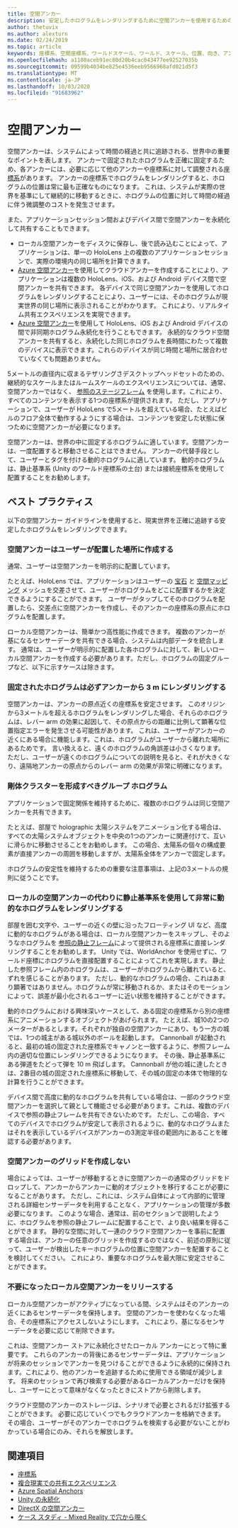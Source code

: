 ```yaml
---
title: 空間アンカー
description: 安定したホログラムをレンダリングするために空間アンカーを使用するためのベスト プラクティス。
author: thetuvix
ms.author: alexturn
ms.date: 02/24/2019
ms.topic: article
keywords: 座標系、空間座標系、ワールドスケール、ワールド、スケール、位置、向き、アンカー、空間アンカー、ワールドロック済み、ワールドロック、永続化、共有
ms.openlocfilehash: a1108aceb91ec80d20b4cac043477ee92527035b
ms.sourcegitcommit: 09599b4034be825e4536eeb9566968afd021d5f3
ms.translationtype: MT
ms.contentlocale: ja-JP
ms.lasthandoff: 10/03/2020
ms.locfileid: "91683962"
---
```

# <a name="spatial-anchors"></a>空間アンカー

空間アンカーは、システムによって時間の経過と共に追跡される、世界中の重要なポイントを表します。 アンカーで固定されたホログラムを正確に固定するため、各アンカーには、必要に応じて他のアンカーや座標系に対して調整される[座標系](coordinate-systems.md)があります。  アンカーの座標系でホログラムをレンダリングすると、ホログラムの位置は常に最も正確なものになります。 これは、システムが実際の世界を基準にして継続的に移動するときに、ホログラムの位置に対して時間の経過に伴う微調整のコストを発生させます。

また、アプリケーションセッション間およびデバイス間で空間アンカーを永続化して共有することもできます。
* ローカル空間アンカーをディスクに保存し、後で読み込むことによって、アプリケーションは、単一の HoloLens 上の複数のアプリケーションセッションで、実際の環境内の同じ場所を計算できます。
* <a href="https://docs.microsoft.com/azure/spatial-anchors/overview" target="_blank">Azure 空間アンカー</a>を使用してクラウドアンカーを作成することにより、アプリケーションは複数の HoloLens、iOS、および Android デバイス間で空間アンカーを共有できます。 各デバイスで同じ空間アンカーを使用してホログラムをレンダリングすることにより、ユーザーには、そのホログラムが現実世界の同じ場所に表示されることがわかります。 これにより、リアルタイム共有エクスペリエンスを実現できます。
* <a href="https://docs.microsoft.com/azure/spatial-anchors/overview" target="_blank">Azure 空間アンカー</a>を使用して HoloLens、iOS および Android デバイスの間で非同期ホログラム永続化を行うこともできます。 永続的なクラウド空間アンカーを共有すると、永続化した同じホログラムを長時間にわたって複数のデバイスに表示できます。これらのデバイスが同じ時間と場所に居合わせていなくても問題ありません。

5メートルの直径内に収まるテザリングさデスクトップヘッドセットのための、継続的なスケールまたはルームスケールのエクスペリエンスについては、通常、空間アンカーではなく、 [参照のステージフレーム](coordinate-systems.md#stage-frame-of-reference) を使用します。これにより、すべてのコンテンツを表示する1つの座標系が提供されます。 ただし、アプリケーションで、ユーザーが HoloLens で5メートルを超えている場合、たとえばビルのフロア全体で動作するようにする場合は、コンテンツを安定した状態に保つために空間アンカーが必要になります。

空間アンカーは、世界の中に固定するホログラムに適しています。空間アンカーは、一度配置すると移動させることはできません。 アンカーの代替手段として、ユーザーとタグを付ける動的ホログラムに適しています。 動的ホログラムは、静止基準系 (Unity のワールド座標系の土台) または接続座標系を使用して配置することをお勧めします。

## <a name="best-practices"></a>ベスト プラクティス

以下の空間アンカー ガイドラインを使用すると、現実世界を正確に追跡する安定したホログラムをレンダリングできます。

### <a name="create-spatial-anchors-where-users-place-them"></a>空間アンカーはユーザーが配置した場所に作成する

通常、ユーザーは空間アンカーを明示的に配置しています。

たとえば、HoloLens では、アプリケーションはユーザーの [宝石](gaze-and-commit.md) と [空間マッピング](spatial-mapping.md) メッシュを交差させて、ユーザーがホログラムをどこに配置するかを決定できるようにすることができます。 ユーザーがタップしてそのホログラムを配置したら、交差点に空間アンカーを作成し、そのアンカーの座標系の原点にホログラムを配置します。

ローカル空間アンカーは、簡単かつ高性能に作成できます。 複数のアンカーが基になるセンサーデータを共有できる場合、システムは内部データを統合します。 通常は、ユーザーが明示的に配置した各ホログラムに対して、新しいローカル空間アンカーを作成する必要があります。ただし、ホログラムの固定グループなど、以下に示すケースは除きます。

### <a name="always-render-anchored-holograms-within-3-meters-of-their-anchor"></a>固定されたホログラムは必ずアンカーから 3 m にレンダリングする

空間アンカーは、アンカーの原点近くの座標系を安定させます。 このオリジンから3メートルを超えるホログラムをレンダリングした場合、それらのホログラムは、レバー arm の効果に起因して、その原点からの距離に比例して顕著な位置指定エラーを発生させる可能性があります。 これは、ユーザーがアンカーの近くにある場合に機能します。これは、ホログラムがユーザーから離れた場所にあるためです。 言い換えると、遠くのホログラムの角誤差は小さくなります。 ただし、ユーザーが遠くのホログラムについての説明を見ると、それが大きくなり、遠隔地アンカーの原点からのレバー arm の効果が非常に明確になります。

### <a name="group-holograms-that-should-form-a-rigid-cluster"></a>剛体クラスターを形成すべきグループ ホログラム

アプリケーションで固定関係を維持するために、複数のホログラムは同じ空間アンカーを共有できます。

たとえば、部屋で holographic 太陽システムをアニメーション化する場合は、すべての太陽システムオブジェクトを中央の1つのアンカーに関連付けて、互いに滑らかに移動させることをお勧めします。 この場合、太陽系の個々の構成要素が直接アンカーの周囲を移動しますが、太陽系全体をアンカーで固定します。

ホログラムの安定性を維持するための重要な注意事項は、上記の3メートルの規則に従うことです。

### <a name="render-highly-dynamic-holograms-using-the-stationary-frame-of-reference-instead-of-a-local-spatial-anchor"></a>ローカルの空間アンカーの代わりに静止基準系を使用して非常に動的なホログラムをレンダリングする

部屋を囲む文字や、ユーザーの近くの壁に沿ったフローティング UI など、高度に動的なホログラムがある場合は、ローカル空間アンカーをスキップし、そのようなホログラムを [参照の静止フレーム](coordinate-systems.md#stationary-frame-of-reference)によって提供される座標系に直接レンダリングすることをお勧めします。 Unity では、WorldAnchor を使用せずに、ワールド座標にホログラムを直接配置することによってこれを実現します。 静止した参照フレーム内のホログラムは、ユーザーがホログラムから離れていると、ずれを感じることがあります。 ただし、動的なホログラムの場合、これはあまり顕著ではありません。ホログラムが常に移動されるか、またはそのモーションによって、誤差が最小化されるユーザーに近い状態を維持することができます。

動的ホログラムにおける興味深いケースとして、ある固定の座標系から別の座標系にアニメーションするオブジェクトがあげられます。 たとえば、城10の2つのメーターがあるとします。それぞれが独自の空間アンカーにあり、もう一方の城では、1つの城主がある城以外のボールを起動します。 Cannonball が起動されると、最初の城の固定された座標系でキャノンと一致するように、参照フレーム内の適切な位置にレンダリングできるようになります。 その後、静止基準系にある弾道をたどって弾を 10 m 飛ばします。 Cannonball が他の城に達したときは、2番目の城の固定された座標系に移動して、その城の固定の本体で物理的な計算を行うことができます。

デバイス間で高度に動的なホログラムを共有している場合は、一部のクラウド空間アンカーを選択して親として機能させる必要があります。これは、複数のデバイスで参照の静止フレームを共有できないためです。  ただし、この場合、すべてのデバイスでホログラムが安定して表示されるように、動的なホログラムまたはそれを表示しているデバイスがアンカーの3測定半径の範囲内にあることを確認する必要があります。

### <a name="avoid-creating-a-grid-of-spatial-anchors"></a>空間アンカーのグリッドを作成しない

場合によっては、ユーザーが移動するときに空間アンカーの通常のグリッドをドロップして、アンカーからアンカーに動的オブジェクトを移行することが必要になることがあります。 ただし、これには、システム自体によって内部的に管理される詳細センサーデータを利用することなく、アプリケーションの管理が多数必要になります。 このような場合、通常は、前のセクションで説明したように、ホログラムを参照の静止フレームに配置することで、より良い結果を得ることができます。
静的な空間に対して一連のクラウド空間アンカーを事前に配置する場合は、アンカーの任意のグリッドを作成するのではなく、前述の原則に従って、ユーザーが検出したキーホログラムの位置に空間アンカーを配置することを検討してください。 これにより、重要なホログラムを最大限に安定させることができます。

### <a name="release-local-spatial-anchors-you-no-longer-need"></a>不要になったローカル空間アンカーをリリースする

ローカル空間アンカーがアクティブになっている間、システムはそのアンカーの近くにあるセンサーデータを保持します。 空間のアンカーを使わなくなった場合、その座標系にアクセスしないようにします。 これにより、基になるセンサーデータを必要に応じて削除できます。

これは、空間アンカー ストアに永続化させたローカル アンカーにとって特に重要です。 これらのアンカーの背後にあるセンサーデータは、アプリケーションが将来のセッションでアンカーを見つけることができるように永続的に保持されます。これにより、他のアンカーを追跡するために使用できる領域が減少します。 将来のセッションで再び検索する必要があるローカルアンカーだけを保持し、ユーザーにとって意味がなくなったときにストアから削除します。

クラウド空間のアンカーのストレージは、シナリオで必要とされるだけ拡張することができます。 必要に応じていくつでもクラウドアンカーを格納できます。その場合、ユーザーがそのアンカーでホログラムを検索する必要がないことがわかっている場合にのみ、それらを解放します。

## <a name="see-also"></a>関連項目
* [座標系](coordinate-systems.md)
* [複合現実での共有エクスペリエンス](../develop/platform-capabilities-and-apis/shared-experiences-in-mixed-reality.md)
* <a href="https://docs.microsoft.com/azure/spatial-anchors" target="_blank">Azure Spatial Anchors</a>
* [Unity の永続化](../develop/unity/persistence-in-unity.md)
* [DirectX の空間アンカー](../develop/native/coordinate-systems-in-directx.md#place-holograms-in-the-world-using-spatial-anchors)
* [ケース スタディ - Mixed Reality で穴から覗く](../out-of-scope/case-study-looking-through-holes-in-your-reality.md)
